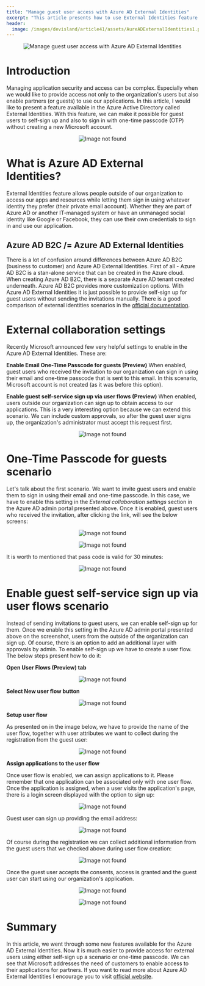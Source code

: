 ```yaml
---
title: "Manage guest user access with Azure AD External Identities"
excerpt: "This article presents how to use External Identities feature in the Azure AD to manage guest user access"
header:
  image: /images/devisland/article41/assets/AureADExternalIdentities1.png
---
```


<p align="center">
<img src="/images/devisland/article41/assets/AureADExternalIdentities1.png?raw=true" alt="Manage guest user access with Azure AD External Identities"/>
</p>

# Introduction

Managing application security and access can be complex. Especially when we would like to provide access not only to the organization's users but also enable partners (or guests) to use our applications. In this article, I would like to present a feature available in the Azure Active Directory called External Identities. With this feature, we can make it possible for guest users to self-sign up and also to sign in with one-time passcode (OTP) without creating a new Microsoft account.

<p align="center">
<img src="/images/devisland/article41/assets/template.png?raw=true" alt="Image not found"/>
</p>

# What is Azure AD External Identities?

External Identities feature allows people outside of our organization to access our apps and resources while letting them sign in using whatever identity they prefer (their private email account). Whether they are part of Azure AD or another IT-managed system or have an unmanaged social identity like Google or Facebook, they can use their own credentials to sign in and use our application.

## Azure AD B2C /= Azure AD External Identities

There is a lot of confusion around differences between Azure AD B2C (business to customer) and Azure AD External Identities. First of all - Azure AD B2C is a stan-alone service that can be created in the Azure cloud. When creating Azure AD B2C, there is a separate Azure AD tenant created underneath. Azure AD B2C provides more customization options. With Azure AD External Identities it is just possible to provide self-sign up for guest users without sending the invitations manually. There is a good comparison of external identities scenarios in the [official documentation](https://docs.microsoft.com/en-us/azure/active-directory/external-identities/compare-with-b2c#external-identities-scenarios).

# External collaboration settings

Recently Microsoft announced few very helpful settings to enable in the Azure AD External Identities. These are:

**Enable Email One-Time Passcode for guests (Preview)**
When enabled, guest users who received the invitation to our organization can sign in using their email and one-time passcode that is sent to this email. In this scenario, Microsoft account is not created (as it was before this option).

**Enable guest self-service sign up via user flows (Preview)**
When enabled, users outside our organization can sign up to obtain access to our applications. This is a very interesting option because we can extend this scenario. We can include custom approvals, so after the guest user signs up, the organization's administrator must accept this request first.

<p align="center">
<img src="/images/devisland/article41/assets/AureADExternalIdentities2.PNG?raw=true" alt="Image not found"/>
</p>

# One-Time Passcode for guests scenario

Let's talk about the first scenario. We want to invite guest users and enable them to sign in using their email and one-time passcode. In this case, we have to enable this setting in the *External collaboration settings* section in the Azure AD admin portal presented above. Once it is enabled, guest users who received the invitation, after clicking the link, will see the below screens:

<p align="center">
<img src="/images/devisland/article41/assets/AureADExternalIdentities3.PNG?raw=true" alt="Image not found"/>
</p>

<p align="center">
<img src="/images/devisland/article41/assets/AureADExternalIdentities4.PNG?raw=true" alt="Image not found"/>
</p>

It is worth to mentioned that pass code is valid for 30 minutes:

<p align="center">
<img src="/images/devisland/article41/assets/AureADExternalIdentities5.PNG?raw=true" alt="Image not found"/>
</p>


# Enable guest self-service sign up via user flows scenario

Instead of sending invitations to guest users, we can enable self-sign up for them. Once we enable this setting in the Azure AD admin portal presented above on the screenshot, users from the outside of the organization can sign up. Of course, there is an option to add an additional layer with approvals by admin. To enable self-sign up we have to create a user flow. The below steps present how to do it:

**Open User Flows (Preview) tab**

<p align="center">
<img src="/images/devisland/article41/assets/AureADExternalIdentities6.PNG?raw=true" alt="Image not found"/>
</p>

**Select New user flow button**

<p align="center">
<img src="/images/devisland/article41/assets/AureADExternalIdentities7.PNG?raw=true" alt="Image not found"/>
</p>

**Setup user flow**

As presented on in the image below, we have to provide the name of the user flow, together with user attributes we want to collect during the registration from the guest user:

<p align="center">
<img src="/images/devisland/article41/assets/AureADExternalIdentities8.PNG?raw=true" alt="Image not found"/>
</p>

**Assign applications to the user flow**

Once user flow is enabled, we can assign applications to it. Please remember that one application can be associated only with one user flow. Once the application is assigned, when a user visits the application's page, there is a login screen displayed with the option to sign up:

<p align="center">
<img src="/images/devisland/article41/assets/AureADExternalIdentities10.PNG?raw=true" alt="Image not found"/>
</p>

Guest user can sign up providing the email address:

<p align="center">
<img src="/images/devisland/article41/assets/AureADExternalIdentities11.PNG?raw=true" alt="Image not found"/>
</p>

Of course during the registration we can collect additional information from the guest users that we checked above during user flow creation:

<p align="center">
<img src="/images/devisland/article41/assets/AureADExternalIdentities14.PNG?raw=true" alt="Image not found"/>
</p>

Once the guest user accepts the consents, access is granted and the guest user can start using our organization's application.

<p align="center">
<img src="/images/devisland/article41/assets/AureADExternalIdentities12.PNG?raw=true" alt="Image not found"/>
</p>

<p align="center">
<img src="/images/devisland/article41/assets/AureADExternalIdentities13.PNG?raw=true" alt="Image not found"/>
</p>


# Summary

In this article, we went through some new features available for the Azure AD External Identities. Now it is much easier to provide access for external users using either self-sign up a scenario or one-time passcode. We can see that Microsoft addresses the need of customers to enable access to their applications for partners. If you want to read more about Azure AD External Identities I encourage you to visit [official website](https://azure.microsoft.com/services/active-directory/external-identities/).
